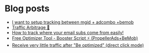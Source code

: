 # Blog posts
<!-- BLOG-POST-LIST:START -->
- [I want to setup tracking between mgid + adcombo +bemob](https://afflift.com/f/threads/i-want-to-setup-tracking-between-mgid-adcombo-bemob.10628/)
- [Traffic Arbitrage 🚀](https://afflift.com/f/threads/traffic-arbitrage-%F0%9F%9A%80.10641/)
- [How to track where your email subs come from easily!](https://afflift.com/f/threads/how-to-track-where-your-email-subs-come-from-easily.8502/)
- [Free Optimizer Tool - Booster Script ⚡ &lpar;PropellerAds+BeMob&rpar;](https://afflift.com/f/threads/free-optimizer-tool-booster-script-%E2%9A%A1-propellerads-bemob.10601/)
- [Receive very little traffic after &quot;Be optimized&quot; &lpar;direct click mode&rpar;](https://afflift.com/f/threads/receive-very-little-traffic-after-be-optimized-direct-click-mode.10354/)
<!-- BLOG-POST-LIST:END -->

